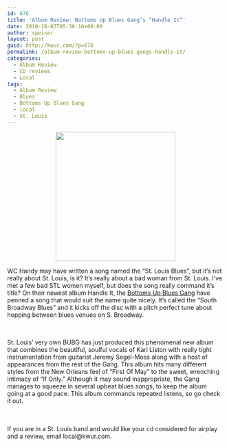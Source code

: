 ```yaml
---
id: 676
title: 'Album Review: Bottoms Up Blues Gang’s “Handle It”'
date: 2010-10-07T05:30:16+00:00
author: speiser
layout: post
guid: http://kwur.com/?p=676
permalink: /album-review-bottoms-up-blues-gangs-handle-it/
categories:
  - Album Review
  - CD reviews
  - Local
tags:
  - Album Review
  - Blues
  - Bottoms Up Blues Gang
  - local
  - St. Louis
---
```

<div class="pf-content">
  <div id="_mcePaste" style="text-align: center;">
    <a rel="attachment wp-att-678" href="http://kwur.com/album-review-bottoms-up-blues-gangs-handle-it/bubg_cd_handleit/"><img class="aligncenter size-medium wp-image-678" title="BUBG_CD_handleit" src="http://kwur.com/wp-content/uploads/2010/10/BUBG_CD_handleit-278x300.jpg" alt="" width="278" height="300" srcset="http://kwur.com/wp-content/uploads/2010/10/BUBG_CD_handleit-278x300.jpg 278w, http://kwur.com/wp-content/uploads/2010/10/BUBG_CD_handleit.jpg 450w" sizes="(max-width: 278px) 100vw, 278px" /></a>
  </div>
  
  <p>
    WC Handy may have written a song named the “St. Louis Blues”, but it’s not really about St. Louis, is it? It’s really about a bad woman from St. Louis. I’ve met a few bad STL women myself, but does the song really command it’s title? On their newest album Handle It, the <a href="http://www.myspace.com/thebubg">Bottoms Up Blues Gang</a> have penned a song that would suit the name quite nicely. It’s called the “South Broadway Blues” and it kicks off the disc with a pitch perfect tune about hopping between blues venues on S. Broadway.
  </p>
  
  <div style="height:1.4em;visibility:hidden;">
    ANY CHARACTER HERE
  </div>
  
  <p>
    St. Louis’ very own BUBG has just produced this phenomenal new album that combines the beautiful, soulful vocals of Kari Liston with really tight instrumentation from guitarist Jeremy Segel-Moss along with a host of appearances from the rest of the Gang. This album hits many different styles from the New Orleans feel of “First Of May” to the sweet, wrenching intimacy of “If Only.” Although it may sound inappropriate, the Gang manages to squeeze in several upbeat blues songs, to keep the album going at a good pace. This album commands repeated listens, so go check it out.
  </p>
  
  <div style="height:1.4em;visibility:hidden;">
    ANY CHARACTER HERE
  </div>
  
  <p>
    If you are in a St. Louis band and would like your cd considered for airplay and a review, email local@kwur.com.
  </p>
  
  <div style="height:1.4em;visibility:hidden;">
    ANY CHARACTER HERE
  </div>
</div>